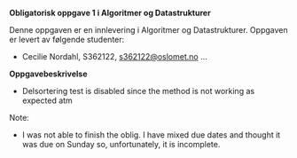 **Obligatorisk oppgave 1 i Algoritmer og Datastrukturer**

Denne oppgaven er en innlevering i Algoritmer og Datastrukturer. 
Oppgaven er levert av følgende studenter:
* Cecilie Nordahl, S362122, s362122@oslomet.no
...

**Oppgavebeskrivelse**
* Delsortering test is disabled since the method is not working as expected atm

Note:
* I was not able to finish the oblig. I have mixed due dates and thought it was 
due on Sunday so, unfortunately, it is incomplete.